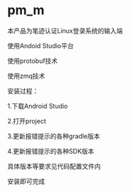 # pm_m

本产品为笔迹认证Linux登录系统的输入端

使用Andoid Studio平台

使用protobuf技术

使用zmq技术

安装过程：

1.下载Android Studio

2.打开project 

3.更新报错提示的各种gradle版本

4.更新报错提示的各种SDK版本

具体版本等要求见代码配置文件内

安装即可完成



